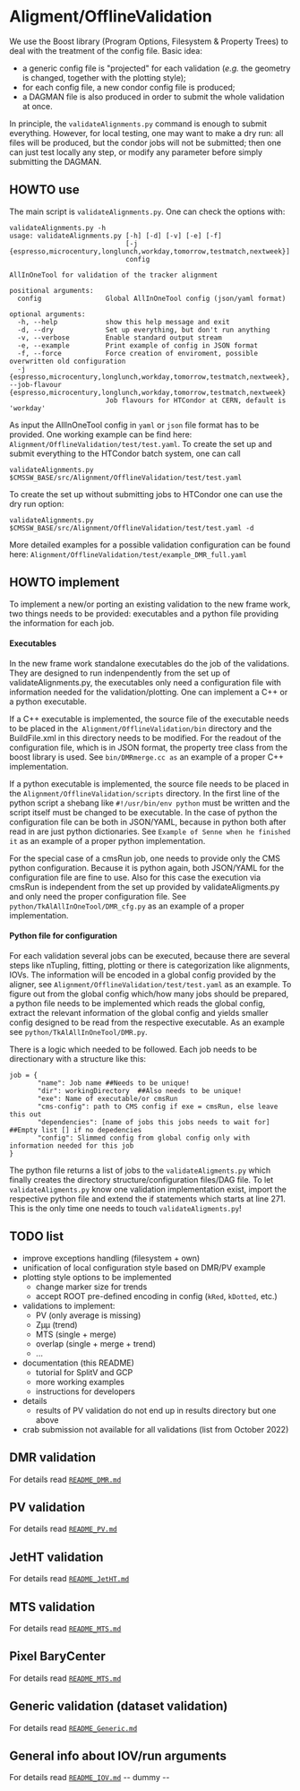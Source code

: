 # Aligment/OfflineValidation

We use the Boost library (Program Options, Filesystem & Property Trees) to deal with the treatment of the config file.
Basic idea:
 - a generic config file is "projected" for each validation (*e.g.* the geometry is changed, together with the plotting style);
 - for each config file, a new condor config file is produced;
 - a DAGMAN file is also produced in order to submit the whole validation at once.

In principle, the `validateAlignments.py` command is enough to submit everything.
However, for local testing, one may want to make a dry run: all files will be produced, but the condor jobs will not be submitted;
then one can just test locally any step, or modify any parameter before simply submitting the DAGMAN.

## HOWTO use

The main script is `validateAlignments.py`. One can check the options with:
```
validateAlignments.py -h
usage: validateAlignments.py [-h] [-d] [-v] [-e] [-f]
                             [-j {espresso,microcentury,longlunch,workday,tomorrow,testmatch,nextweek}]
                             config

AllInOneTool for validation of the tracker alignment

positional arguments:
  config                Global AllInOneTool config (json/yaml format)

optional arguments:
  -h, --help            show this help message and exit
  -d, --dry             Set up everything, but don't run anything
  -v, --verbose         Enable standard output stream
  -e, --example         Print example of config in JSON format
  -f, --force           Force creation of enviroment, possible overwritten old configuration
  -j {espresso,microcentury,longlunch,workday,tomorrow,testmatch,nextweek}, --job-flavour {espresso,microcentury,longlunch,workday,tomorrow,testmatch,nextweek}
                        Job flavours for HTCondor at CERN, default is 'workday'
```

As input the AllInOneTool config in `yaml` or `json` file format has to be provided. One working example can be find here: `Alignment/OfflineValidation/test/test.yaml`. To create the set up and submit everything to the HTCondor batch system, one can call

```
validateAlignments.py $CMSSW_BASE/src/Alignment/OfflineValidation/test/test.yaml 

```

To create the set up without submitting jobs to HTCondor one can use the dry run option:

```
validateAlignments.py $CMSSW_BASE/src/Alignment/OfflineValidation/test/test.yaml -d
```

More detailed examples for a possible validation configuration can be found here: `Alignment/OfflineValidation/test/example_DMR_full.yaml`

## HOWTO implement

To implement a new/or porting an existing validation to the new frame work, two things needs to be provided: executables and a python file providing the information for each job.

#### Executables

In the new frame work standalone executables do the job of the validations. They are designed to run indenpendently from the set up of validateAlignments.py, the executables only need a configuration file with information needed for the validation/plotting. One can implement a C++ or a python executable. 

If a C++ executable is implemented, the source file of the executable needs to be placed in the` Alignment/OfflineValidation/bin` directory and the BuildFile.xml in this directory needs to be modified. For the readout of the configuration file, which is in JSON format, the property tree class from the boost library is used. See `bin/DMRmerge.cc as` an example of a proper C++ implementation.

If a python executable is implemented, the source file needs to be placed in the `Alignment/OfflineValidation/scripts` directory. In the first line of the python script a shebang like `#!/usr/bin/env python` must be written and the script itself must be changed to be executable. In the case of python the configuration file can be both in JSON/YAML, because in python both after read in are just python dictionaries. See `Example of Senne when he finished it` as an example of a proper python implementation.

For the special case of a cmsRun job, one needs to provide only the CMS python configuration. Because it is python again, both JSON/YAML for the configuration file are fine to use. Also for this case the execution via cmsRun is independent from the set up provided by validateAligments.py and only need the proper configuration file. See `python/TkAlAllInOneTool/DMR_cfg.py` as an example of a proper implementation.

#### Python file for configuration

For each validation several jobs can be executed, because there are several steps like nTupling, fitting, plotting or there is categorization like alignments, IOVs. The information will be encoded in a global config provided by the aligner, see `Alignment/OfflineValidation/test/test.yaml` as an example. To figure out from the global config which/how many jobs should be prepared, a python file needs to be implemented which reads the global config, extract the relevant information of the global config and yields smaller config designed to be read from the respective executable. As an example see `python/TkAlAllInOneTool/DMR.py`.

There is a logic which needed to be followed. Each job needs to be directionary with a structure like this:

```
job = {
       "name": Job name ##Needs to be unique!
       "dir": workingDirectory  ##Also needs to be unique!
       "exe": Name of executable/or cmsRun
       "cms-config": path to CMS config if exe = cmsRun, else leave this out
       "dependencies": [name of jobs this jobs needs to wait for] ##Empty list [] if no depedencies
       "config": Slimmed config from global config only with information needed for this job
}
```

The python file returns a list of jobs to the `validateAligments.py` which finally creates the directory structure/configuration files/DAG file. To let` validateAligments.py` know one validation implementation exist, import the respective python file and extend the if statements which starts at line 271. This is the only time one needs to touch `validateAligments.py`!
 

## TODO list 

 - improve exceptions handling (filesystem + own)
 - unification of local configuration style based on DMR/PV example
 - plotting style options to be implemented
   - change marker size for trends
   - accept ROOT pre-defined encoding in config (`kRed`, `kDotted`, etc.)
 - validations to implement:
   - PV (only average is missing) 
   - Zµµ (trend)
   - MTS (single + merge)
   - overlap (single + merge + trend)
   - ...
 - documentation (this README)
   - tutorial for SplitV and GCP 
   - more working examples
   - instructions for developers
 - details
   - results of PV validation do not end up in results directory but one above
 - crab submission not available for all validations
(list from October 2022)

## DMR validation
For details read [`README_DMR.md`](https://github.com/cms-sw/cmssw/blob/master/Alignment/OfflineValidation/README_DMR.md)

## PV validation
For details read [`README_PV.md`](https://github.com/cms-sw/cmssw/blob/master/Alignment/OfflineValidation/README_PV.md)

## JetHT validation
For details read [`README_JetHT.md`](https://github.com/cms-sw/cmssw/blob/master/Alignment/OfflineValidation/README_JetHT.md)

## MTS validation
For details read [`README_MTS.md`](https://github.com/cms-sw/cmssw/blob/master/Alignment/OfflineValidation/README_MTS.md)

## Pixel BaryCenter
For details read [`README_MTS.md`](https://github.com/cms-sw/cmssw/blob/master/Alignment/OfflineValidation/README_PixBary.md)

## Generic validation (dataset validation)
For details read [`README_Generic.md`](https://github.com/cms-sw/cmssw/blob/master/Alignment/OfflineValidation/README_Generic.md)

## General info about IOV/run arguments
For details read [`README_IOV.md`](https://github.com/cms-sw/cmssw/blob/master/Alignment/OfflineValidation/README_IOV.md)
-- dummy --
